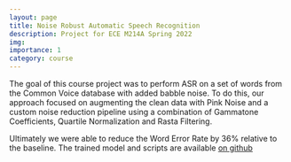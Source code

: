 ```yaml
---
layout: page
title: Noise Robust Automatic Speech Recognition
description: Project for ECE M214A Spring 2022
img: 
importance: 1
category: course
---
```


The goal of this course project was to perform ASR on a set of words from the Common Voice database with added babble noise. To do this, our approach focused on augmenting the clean data with Pink Noise and a custom noise reduction pipeline using a combination of Gammatone Coefficients, Quartile Normalization and Rasta Filtering. 

Ultimately we were able to reduce the Word Error Rate by 36% relative to the baseline. The trained model and scripts are available <a href="https://github.com/balaji1312/noisy-asr"> on github </a>
